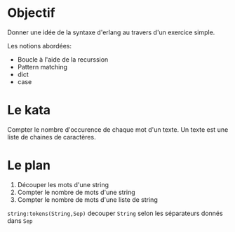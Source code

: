 
# Objectif

Donner une idée de la syntaxe d'erlang au travers d'un exercice
simple.

Les notions abordées:
- Boucle à l'aide de la recurssion
- Pattern matching
- dict
- case

# Le kata

Compter le nombre d'occurence de chaque mot d'un texte.
Un texte est une liste de chaines de caractères.

# Le plan

1. Découper les mots d'une string
2. Compter le nombre de mots d'une string
3. Compter le nombre de mots d'une liste de string

`string:tokens(String,Sep)` decouper `String` selon les séparateurs
donnés dans `Sep`
